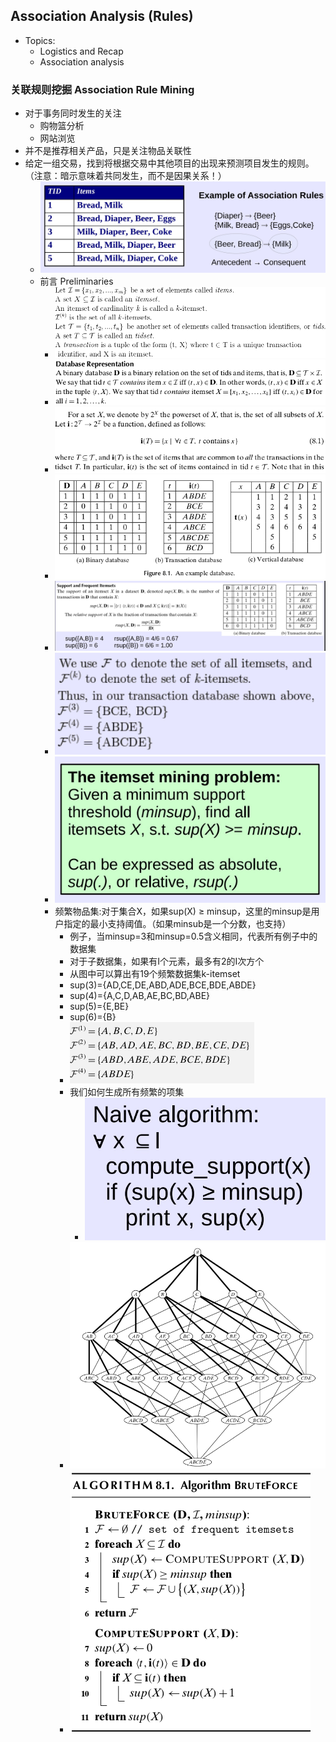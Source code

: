 ## Association Analysis (Rules)

* Topics:
  * Logistics and Recap
  * Association analysis

### 关联规则挖掘 Association Rule Mining
* 对于事务同时发生的关注
  * 购物篮分析
  * 网站浏览
* 并不是推荐相关产品，只是关注物品关联性
* 给定一组交易，找到将根据交易中其他项目的出现来预测项目发生的规则。（注意：暗示意味着共同发生，而不是因果关系！）
  * ![](./data_mining_93.png)
  * 前言 Preliminaries
    * ![](./data_mining_94.png)
    * ![](./data_mining_95.png)
    * ![](./data_mining_96.png)
    * ![](./data_mining_97.png)
    * ![](./data_mining_98.png)
    * ![](./data_mining_99.png)
    * ![](./data_mining_100.png)
    * 频繁物品集:对于集合X，如果sup(X) ≥ minsup，这里的minsup是用户指定的最小支持阈值。（如果minsub是一个分数，也支持）
      * 例子，当minsup=3和minsup=0.5含义相同，代表所有例子中的数据集
      * 对于子数据集，如果有I个元素，最多有2的I次方个
      * 从图中可以算出有19个频繁数据集k-itemset
      * sup(3)={AD,CE,DE,ABD,ADE,BCE,BDE,ABDE}
      * sup(4)={A,C,D,AB,AE,BC,BD,ABE}
      * sup(5)={E,BE}
      * sup(6)={B}
      * ![](./data_mining_101.png)
      * 我们如何生成所有频繁的项集
        * ![](./data_mining_102.png)
      * ![](./data_mining_103.png)
      * ![](./data_mining_104.png)